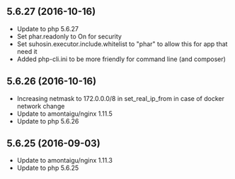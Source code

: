 
## 5.6.27 (2016-10-16)
- Update to php 5.6.27
- Set phar.readonly to On for security
- Set suhosin.executor.include.whitelist to "phar" to allow this for app that need it
- Added php-cli.ini to be more friendly for command line (and composer)

## 5.6.26 (2016-10-16)
- Increasing netmask to 172.0.0.0/8 in set_real_ip_from in case of docker network change
- Update to amontaigu/nginx 1.11.5
- Update to php 5.6.26

## 5.6.25 (2016-09-03)
- Update to amontaigu/nginx 1.11.3
- Update to php 5.6.25
